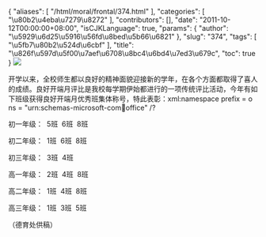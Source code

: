 {
    "aliases": [
        "/html/moral/frontal/374.html"
    ],
    "categories": [
        "\u80b2\u4eba\u7279\u8272"
    ],
    "contributors": [],
    "date": "2011-10-12T00:00:00+08:00",
    "isCJKLanguage": true,
    "params": {
        "author": "\u5929\u6d25\u5916\u56fd\u8bed\u5b66\u6821"
    },
    "slug": "374",
    "tags": [
        "\u5fb7\u80b2\u524d\u6cbf"
    ],
    "title": "\u826f\u597d\u5f00\u7aef\u6708\u8bc4\u6bd4\u7ed3\u679c",
    "toc": true
}
![](https://cdn.tfls.online/mirror/full/65bbb4a37bf159e09ca926f1e0e12f96b8f94e97.jpg)

开学以来，全校师生都以良好的精神面貌迎接新的学年，在各个方面都取得了喜人的成绩。良好开端月评比是我校每学期伊始都进行的一项传统评比活动，今年有如下班级获得良好开端月优秀班集体称号，特此表彰：xml:namespace prefix = o ns = "urn:schemas-microsoft-com:office:office" /?

初一年级：  5班  6班  8班

初二年级：  1班  6班  8班

初三年级：  3班  4班

高一年级：  2班  4班  8班

高二年级：  1班  4班  8班

高三年级：  1班  3班  5班

（德育处供稿）
